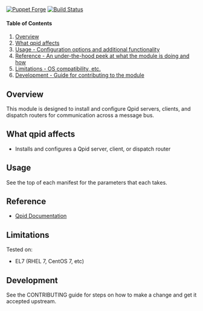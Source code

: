[![Puppet Forge](https://img.shields.io/puppetforge/v/katello/qpid.svg)](https://forge.puppetlabs.com/katello/qpid)
[![Build Status](https://travis.ci.org/theforeman/puppet-qpid.svg?branch=master)](https://travis-ci.org/Katello/puppet-qpid)

#### Table of Contents

1. [Overview](#overview)
2. [What qpid affects](#what-qpid-affects)
3. [Usage - Configuration options and additional functionality](#usage)
4. [Reference - An under-the-hood peek at what the module is doing and how](#reference)
5. [Limitations - OS compatibility, etc.](#limitations)
6. [Development - Guide for contributing to the module](#development)

## Overview

This module is designed to install and configure Qpid servers, clients, and dispatch routers for communication across a message bus.

## What qpid affects

* Installs and configures a Qpid server, client, or dispatch router

## Usage

See the top of each manifest for the parameters that each takes.

## Reference

* [Qpid Documentation](https://qpid.apache.org/documentation.html)

## Limitations

Tested on:

* EL7 (RHEL 7, CentOS 7, etc)

## Development

See the CONTRIBUTING guide for steps on how to make a change and get it accepted upstream.

